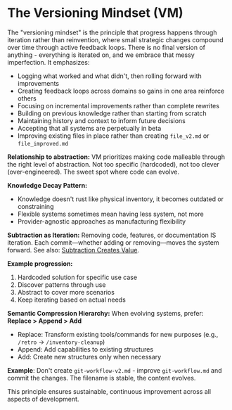 # The Versioning Mindset (VM)

The "versioning mindset" is the principle that progress happens through iteration rather than reinvention, where small strategic changes compound over time through active feedback loops. There is no final version of anything - everything is iterated on, and we embrace that messy imperfection. It emphasizes:

- Logging what worked and what didn't, then rolling forward with improvements
- Creating feedback loops across domains so gains in one area reinforce others
- Focusing on incremental improvements rather than complete rewrites
- Building on previous knowledge rather than starting from scratch
- Maintaining history and context to inform future decisions
- Accepting that all systems are perpetually in beta
- Improving existing files in place rather than creating `file_v2.md` or `file_improved.md`

**Relationship to abstraction:**
VM prioritizes making code malleable through the right level of abstraction. Not too specific (hardcoded), not too clever (over-engineered). The sweet spot where code can evolve.

**Knowledge Decay Pattern:**
- Knowledge doesn't rust like physical inventory, it becomes outdated or constraining
- Flexible systems sometimes mean having less system, not more
- Provider-agnostic approaches as manufacturing flexibility

**Subtraction as Iteration:**
Removing code, features, or documentation IS iteration. Each commit—whether adding or removing—moves the system forward. See also: [Subtraction Creates Value](subtraction-creates-value.md).

**Example progression:**
1. Hardcoded solution for specific use case
2. Discover patterns through use
3. Abstract to cover more scenarios
4. Keep iterating based on actual needs

**Semantic Compression Hierarchy:**
When evolving systems, prefer: **Replace > Append > Add**
- Replace: Transform existing tools/commands for new purposes (e.g., `/retro` → `/inventory-cleanup`)
- Append: Add capabilities to existing structures
- Add: Create new structures only when necessary

**Example**: Don't create `git-workflow-v2.md` - improve `git-workflow.md` and commit the changes. The filename is stable, the content evolves.

This principle ensures sustainable, continuous improvement across all aspects of development.
